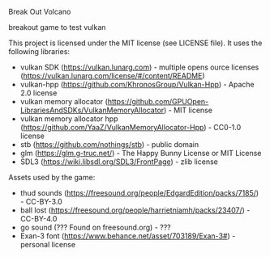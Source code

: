 Break Out Volcano

breakout game to test vulkan

This project is licensed under the MIT license (see LICENSE file). It uses the following libraries:
* vulkan SDK (https://vulkan.lunarg.com) - multiple opens ource licenses (https://vulkan.lunarg.com/license/#/content/README)
* vulkan-hpp (https://github.com/KhronosGroup/Vulkan-Hpp) - Apache 2.0 license
* vulkan memory allocator (https://github.com/GPUOpen-LibrariesAndSDKs/VulkanMemoryAllocator) - MIT license
* vulkan memory allocator hpp (https://github.com/YaaZ/VulkanMemoryAllocator-Hpp) - CC0-1.0 license
* stb (https://github.com/nothings/stb) - public domain
* glm (https://glm.g-truc.net/) - The Happy Bunny License or MIT License
* SDL3 (https://wiki.libsdl.org/SDL3/FrontPage) - zlib license

Assets used by the game:
* thud sounds (https://freesound.org/people/EdgardEdition/packs/7185/) - CC-BY-3.0
* ball lost (https://freesound.org/people/harrietniamh/packs/23407/) - CC-BY-4.0
* go sound (??? Found on freesound.org) - ???
* Exan-3 font (https://www.behance.net/asset/703189/Exan-3#) - personal license